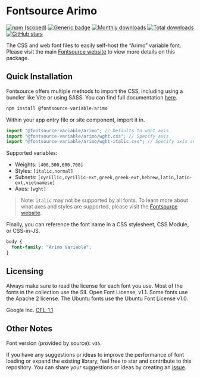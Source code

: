 # Fontsource Arimo

[![npm (scoped)](https://img.shields.io/npm/v/@fontsource-variable/arimo?color=brightgreen)](https://www.npmjs.com/package/@fontsource-variable/arimo) [![Generic badge](https://img.shields.io/badge/fontsource-passing-brightgreen)](https://github.com/fontsource/fontsource) [![Monthly downloads](https://badgen.net/npm/dm/@fontsource-variable/arimo)](https://github.com/fontsource/fontsource) [![Total downloads](https://badgen.net/npm/dt/@fontsource-variable/arimo)](https://github.com/fontsource/fontsource) [![GitHub stars](https://img.shields.io/github/stars/fontsource/fontsource.svg?style=social&label=Star)](https://github.com/fontsource/fontsource/stargazers)

The CSS and web font files to easily self-host the “Arimo” variable font. Please visit the main [Fontsource website](https://fontsource.org/fonts/arimo) to view more details on this package.

## Quick Installation

Fontsource offers multiple methods to import the CSS, including using a bundler like Vite or using SASS. You can find full documentation [here](https://fontsource.org/docs/getting-started/introduction).

```javascript
npm install @fontsource-variable/arimo
```

Within your app entry file or site component, import it in.

```javascript
import "@fontsource-variable/arimo"; // Defaults to wght axis
import "@fontsource-variable/arimo/wght.css"; // Specify axis
import "@fontsource-variable/arimo/wght-italic.css"; // Specify axis and style
```

Supported variables:
- Weights: `[400,500,600,700]`
- Styles: `[italic,normal]`
- Subsets: `[cyrillic,cyrillic-ext,greek,greek-ext,hebrew,latin,latin-ext,vietnamese]`
- Axes: `[wght]`

> Note: `italic` may not be supported by all fonts. To learn more about what axes and styles are supported, please visit the [Fontsource website](https://fontsource.org/fonts/arimo).

Finally, you can reference the font name in a CSS stylesheet, CSS Module, or CSS-in-JS.

```css
body {
  font-family: "Arimo Variable";
}
```

## Licensing
Always make sure to read the license for each font you use. Most of the fonts in the collection use the SIL Open Font License, v1.1. Some fonts use the Apache 2 license. The Ubuntu fonts use the Ubuntu Font License v1.0.

Google Inc.
[OFL-1.1](http://scripts.sil.org/OFL)

## Other Notes
Font version (provided by source): `v35`.

If you have any suggestions or ideas to improve the performance of font loading or expand the existing library, feel free to star and contribute to this repository. You can share your suggestions or ideas by creating an [issue](https://github.com/fontsource/fontsource/issues).